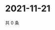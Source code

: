 # 2021-11-21

共 0 条

<!-- BEGIN WEIBO -->
<!-- 最后更新时间 Sun Nov 21 2021 08:48:55 GMT+0800 (China Standard Time) -->

<!-- END WEIBO -->
